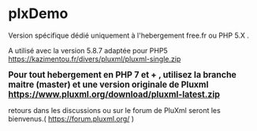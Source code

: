 # plxDemo
Version spécifique dédié uniquement à l'hebergement free.fr ou PHP 5.X . 

A utilisé avec la version 5.8.7 adaptée pour PHP5 https://kazimentou.fr/divers/pluxml/pluxml-single.zip


<big><b>Pour tout hebergement en PHP 7 et +  , utilisez la branche maitre (master) et une version originale de Pluxml https://www.pluxml.org/download/pluxml-latest.zip </b></big>

retours dans les discussions ou sur le forum de PluXml seront les bienvenus.( https://forum.pluxml.org/ )
